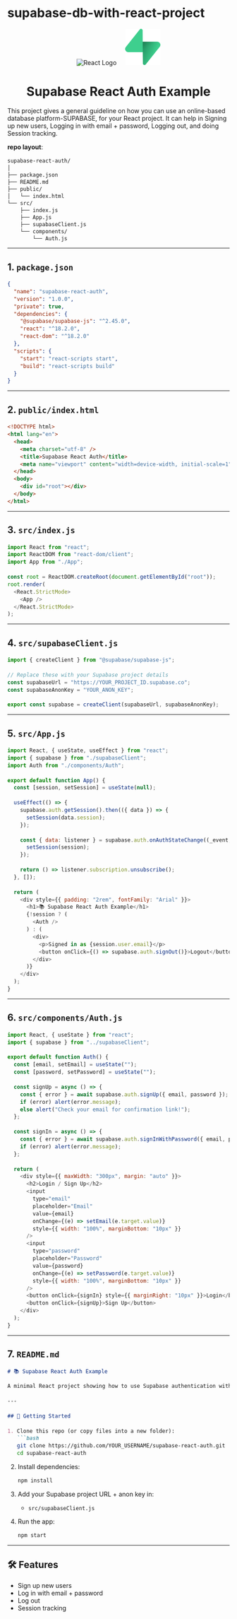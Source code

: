 # supabase-db-with-react-project
<p align="center">
  <img src="https://upload.wikimedia.org/wikipedia/commons/a/a7/React-icon.svg" alt="React Logo" width="80" />
  &nbsp;&nbsp;&nbsp;
  <img src="https://raw.githubusercontent.com/supabase/supabase/master/packages/common/assets/images/supabase-logo-icon.png" alt="Supabase Logo" width="80" />
</p>

<h1 align="center">Supabase React Auth Example</h1>

This project gives a general guideline on how you can use an online-based database platform-SUPABASE, for your React project. It can help in Signing up new users, Logging in with email + password, Logging out, and doing Session tracking.

**repo layout**:

```
supabase-react-auth/
│
├── package.json
├── README.md
├── public/
│   └── index.html
└── src/
    ├── index.js
    ├── App.js
    ├── supabaseClient.js
    └── components/
        └── Auth.js
```

---

## 1. `package.json`

```json
{
  "name": "supabase-react-auth",
  "version": "1.0.0",
  "private": true,
  "dependencies": {
    "@supabase/supabase-js": "^2.45.0",
    "react": "^18.2.0",
    "react-dom": "^18.2.0"
  },
  "scripts": {
    "start": "react-scripts start",
    "build": "react-scripts build"
  }
}
```

---

## 2. `public/index.html`

```html
<!DOCTYPE html>
<html lang="en">
  <head>
    <meta charset="utf-8" />
    <title>Supabase React Auth</title>
    <meta name="viewport" content="width=device-width, initial-scale=1" />
  </head>
  <body>
    <div id="root"></div>
  </body>
</html>
```

---

## 3. `src/index.js`

```javascript
import React from "react";
import ReactDOM from "react-dom/client";
import App from "./App";

const root = ReactDOM.createRoot(document.getElementById("root"));
root.render(
  <React.StrictMode>
    <App />
  </React.StrictMode>
);
```

---

## 4. `src/supabaseClient.js`

```javascript
import { createClient } from "@supabase/supabase-js";

// Replace these with your Supabase project details
const supabaseUrl = "https://YOUR_PROJECT_ID.supabase.co";
const supabaseAnonKey = "YOUR_ANON_KEY";

export const supabase = createClient(supabaseUrl, supabaseAnonKey);
```

---

## 5. `src/App.js`

```javascript
import React, { useState, useEffect } from "react";
import { supabase } from "./supabaseClient";
import Auth from "./components/Auth";

export default function App() {
  const [session, setSession] = useState(null);

  useEffect(() => {
    supabase.auth.getSession().then(({ data }) => {
      setSession(data.session);
    });

    const { data: listener } = supabase.auth.onAuthStateChange((_event, session) => {
      setSession(session);
    });

    return () => listener.subscription.unsubscribe();
  }, []);

  return (
    <div style={{ padding: "2rem", fontFamily: "Arial" }}>
      <h1>📚 Supabase React Auth Example</h1>
      {!session ? (
        <Auth />
      ) : (
        <div>
          <p>Signed in as {session.user.email}</p>
          <button onClick={() => supabase.auth.signOut()}>Logout</button>
        </div>
      )}
    </div>
  );
}
```

---

## 6. `src/components/Auth.js`

```javascript
import React, { useState } from "react";
import { supabase } from "../supabaseClient";

export default function Auth() {
  const [email, setEmail] = useState("");
  const [password, setPassword] = useState("");

  const signUp = async () => {
    const { error } = await supabase.auth.signUp({ email, password });
    if (error) alert(error.message);
    else alert("Check your email for confirmation link!");
  };

  const signIn = async () => {
    const { error } = await supabase.auth.signInWithPassword({ email, password });
    if (error) alert(error.message);
  };

  return (
    <div style={{ maxWidth: "300px", margin: "auto" }}>
      <h2>Login / Sign Up</h2>
      <input
        type="email"
        placeholder="Email"
        value={email}
        onChange={(e) => setEmail(e.target.value)}
        style={{ width: "100%", marginBottom: "10px" }}
      />
      <input
        type="password"
        placeholder="Password"
        value={password}
        onChange={(e) => setPassword(e.target.value)}
        style={{ width: "100%", marginBottom: "10px" }}
      />
      <button onClick={signIn} style={{ marginRight: "10px" }}>Login</button>
      <button onClick={signUp}>Sign Up</button>
    </div>
  );
}
```

---

## 7. `README.md`

````markdown
# 📚 Supabase React Auth Example

A minimal React project showing how to use Supabase authentication with email + password.

---

## 🚀 Getting Started

1. Clone this repo (or copy files into a new folder):
   ```bash
   git clone https://github.com/YOUR_USERNAME/supabase-react-auth.git
   cd supabase-react-auth
````

2. Install dependencies:

   ```bash
   npm install
   ```

3. Add your Supabase project URL + anon key in:

   * `src/supabaseClient.js`

4. Run the app:

   ```bash
   npm start
   ```

---

## 🛠 Features

* Sign up new users
* Log in with email + password
* Log out
* Session tracking

```

